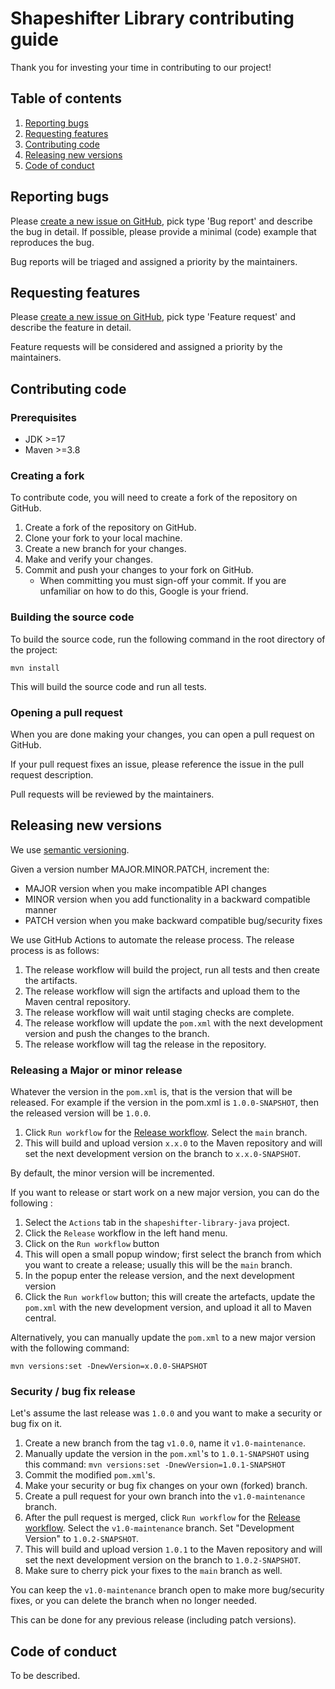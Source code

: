 # Shapeshifter Library contributing guide

Thank you for investing your time in contributing to our project!

## Table of contents
1. [Reporting bugs](#reporting-bugs)
2. [Requesting features](#requesting-features)
3. [Contributing code](#contributing-code)
4. [Releasing new versions](#releasing-new-versions)
5. [Code of conduct](#code-of-conduct)

## Reporting bugs

Please [create a new issue on GitHub](https://github.com/shapeshifter/shapeshifter-library/issues), pick type 'Bug report' and describe the bug in detail.
If possible, please provide a minimal (code) example that reproduces the bug.

Bug reports will be triaged and assigned a priority by the maintainers.

## Requesting features

Please [create a new issue on GitHub](https://github.com/shapeshifter/shapeshifter-library/issues), pick type 'Feature request' and describe the feature in detail.

Feature requests will be considered and assigned a priority by the maintainers.

## Contributing code

### Prerequisites
- JDK >=17
- Maven >=3.8

### Creating a fork
To contribute code, you will need to create a fork of the repository on GitHub.

1. Create a fork of the repository on GitHub.
2. Clone your fork to your local machine.
3. Create a new branch for your changes.
4. Make and verify your changes.
5. Commit and push your changes to your fork on GitHub.
   - When committing you must sign-off your commit. If you are unfamiliar on how to do this, Google is your friend.

### Building the source code
To build the source code, run the following command in the root directory of the project:
```shell
mvn install
```
This will build the source code and run all tests.

### Opening a pull request
When you are done making your changes, you can open a pull request on GitHub.

If your pull request fixes an issue, please reference the issue in the pull request description.

Pull requests will be reviewed by the maintainers.

## Releasing new versions

We use [semantic versioning](https://semver.org).

Given a version number MAJOR.MINOR.PATCH, increment the:
 - MAJOR version when you make incompatible API changes
 - MINOR version when you add functionality in a backward compatible manner
 - PATCH version when you make backward compatible bug/security fixes

We use GitHub Actions to automate the release process. The release process is as follows:
1. The release workflow will build the project, run all tests and then create the artifacts.
2. The release workflow will sign the artifacts and upload them to the Maven central repository.
3. The release workflow will wait until staging checks are complete.
2. The release workflow will update the `pom.xml` with the next development version and push the changes to the branch.
3. The release workflow will tag the release in the repository.

### Releasing a Major or minor release
Whatever the version in the `pom.xml` is, that is the version that will be released.
For example if the version in the pom.xml is `1.0.0-SNAPSHOT`, then the released version will be `1.0.0`.

1. Click `Run workflow` for the [Release workflow](https://github.com/shapeshifter/shapeshifter-library/actions/workflows/release.yml). Select the `main` branch.
2. This will build and upload version `x.x.0` to the Maven repository and will set the next development version on the branch to `x.x.0-SNAPSHOT`.

By default, the minor version will be incremented. 

If you want to release or start work on a new major version, you can do the following :
1. Select the `Actions` tab in the `shapeshifter-library-java` project.
2. Click the `Release` workflow in the left hand menu.
3. Click on the `Run workflow` button
4. This will open a small popup window; first select the branch from which you want to create a release; usually this will be the `main` branch.
5. In the popup enter the release version, and the next development version
6. Click the `Run workflow` button; this will create the artefacts, update the `pom.xml` with the new development version, and upload it all to Maven central.

Alternatively, you can manually update the `pom.xml` to a new major version with the following command:
```shell
mvn versions:set -DnewVersion=x.0.0-SHAPSHOT
```

### Security / bug fix release
Let's assume the last release was `1.0.0` and you want to make a security or bug fix on it.

1. Create a new branch from the tag `v1.0.0`, name it `v1.0-maintenance`.
2. Manually update the version in the `pom.xml`'s to `1.0.1-SNAPSHOT` using this command: `mvn versions:set -DnewVersion=1.0.1-SNAPSHOT`
3. Commit the modified `pom.xml`'s.
4. Make your security or bug fix changes on your own (forked) branch.
5. Create a pull request for your own branch into the `v1.0-maintenance` branch.
6. After the pull request is merged, click `Run workflow` for the [Release workflow](https://github.com/shapeshifter/shapeshifter-library/actions/workflows/release.yml). Select the `v1.0-maintenance` branch. Set "Development Version" to `1.0.2-SNAPSHOT`.
7. This will build and upload version `1.0.1` to the Maven repository and will set the next development version on the branch to `1.0.2-SNAPSHOT`.
8. Make sure to cherry pick your fixes to the `main` branch as well.

You can keep the `v1.0-maintenance` branch open to make more bug/security fixes, or you can delete the branch when no longer needed.

This can be done for any previous release (including patch versions).

## Code of conduct

To be described.